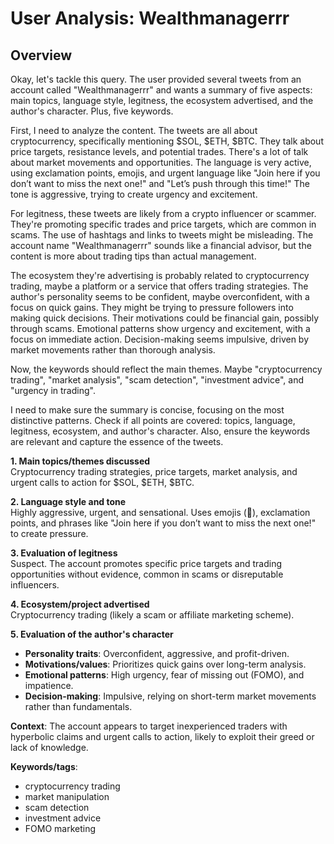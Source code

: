 # User Analysis: Wealthmanagerrr

## Overview

<think>
Okay, let's tackle this query. The user provided several tweets from an account called "Wealthmanagerrr" and wants a summary of five aspects: main topics, language style, legitness, the ecosystem advertised, and the author's character. Plus, five keywords.

First, I need to analyze the content. The tweets are all about cryptocurrency, specifically mentioning $SOL, $ETH, $BTC. They talk about price targets, resistance levels, and potential trades. There's a lot of talk about market movements and opportunities. The language is very active, using exclamation points, emojis, and urgent language like "Join here if you don’t want to miss the next one!" and "Let’s push through this time!" The tone is aggressive, trying to create urgency and excitement.

For legitness, these tweets are likely from a crypto influencer or scammer. They're promoting specific trades and price targets, which are common in scams. The use of hashtags and links to tweets might be misleading. The account name "Wealthmanagerrr" sounds like a financial advisor, but the content is more about trading tips than actual management.

The ecosystem they're advertising is probably related to cryptocurrency trading, maybe a platform or a service that offers trading strategies. The author's personality seems to be confident, maybe overconfident, with a focus on quick gains. They might be trying to pressure followers into making quick decisions. Their motivations could be financial gain, possibly through scams. Emotional patterns show urgency and excitement, with a focus on immediate action. Decision-making seems impulsive, driven by market movements rather than thorough analysis.

Now, the keywords should reflect the main themes. Maybe "cryptocurrency trading", "market analysis", "scam detection", "investment advice", and "urgency in trading".

I need to make sure the summary is concise, focusing on the most distinctive patterns. Check if all points are covered: topics, language, legitness, ecosystem, and author's character. Also, ensure the keywords are relevant and capture the essence of the tweets.
</think>

**1. Main topics/themes discussed**  
Cryptocurrency trading strategies, price targets, market analysis, and urgent calls to action for $SOL, $ETH, $BTC.  

**2. Language style and tone**  
Highly aggressive, urgent, and sensational. Uses emojis (🚨), exclamation points, and phrases like "Join here if you don’t want to miss the next one!" to create pressure.  

**3. Evaluation of legitness**  
Suspect. The account promotes specific price targets and trading opportunities without evidence, common in scams or disreputable influencers.  

**4. Ecosystem/project advertised**  
Cryptocurrency trading (likely a scam or affiliate marketing scheme).  

**5. Evaluation of the author's character**  
- **Personality traits**: Overconfident, aggressive, and profit-driven.  
- **Motivations/values**: Prioritizes quick gains over long-term analysis.  
- **Emotional patterns**: High urgency, fear of missing out (FOMO), and impatience.  
- **Decision-making**: Impulsive, relying on short-term market movements rather than fundamentals.  

**Context**: The account appears to target inexperienced traders with hyperbolic claims and urgent calls to action, likely to exploit their greed or lack of knowledge.  

**Keywords/tags**:  
- cryptocurrency trading  
- market manipulation  
- scam detection  
- investment advice  
- FOMO marketing